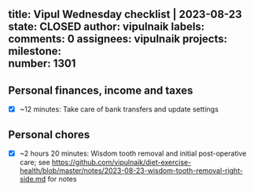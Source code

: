 title:	Vipul Wednesday checklist | 2023-08-23
state:	CLOSED
author:	vipulnaik
labels:	
comments:	0
assignees:	vipulnaik
projects:	
milestone:	
number:	1301
--
## Personal finances, income and taxes

- [x] ~12 minutes: Take care of bank transfers and update settings

## Personal chores

- [x] ~2 hours 20 minutes: Wisdom tooth removal and initial post-operative care; see https://github.com/vipulnaik/diet-exercise-health/blob/master/notes/2023-08-23-wisdom-tooth-removal-right-side.md for notes
